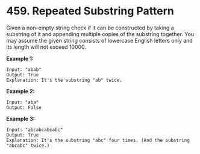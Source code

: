# 459. Repeated Substring Pattern

Given a non-empty string check if it can be constructed by taking a substring of it and appending multiple copies of the substring together. You may assume the given string consists of lowercase English letters only and its length will not exceed 10000.

**Example 1:**

```()
Input: "abab"
Output: True
Explanation: It's the substring "ab" twice.
```

**Example 2:**

```()
Input: "aba"
Output: False
```

**Example 3:**

```()
Input: "abcabcabcabc"
Output: True
Explanation: It's the substring "abc" four times. (And the substring "abcabc" twice.)
```
